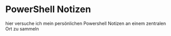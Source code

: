 # PowerShell Notizen
hier versuche ich mein persönlichen Powershell Notizen an einem zentralen Ort zu sammeln
